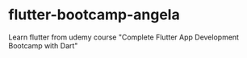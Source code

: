 # flutter-bootcamp-angela
Learn flutter from udemy course "Complete Flutter App Development Bootcamp with Dart"
